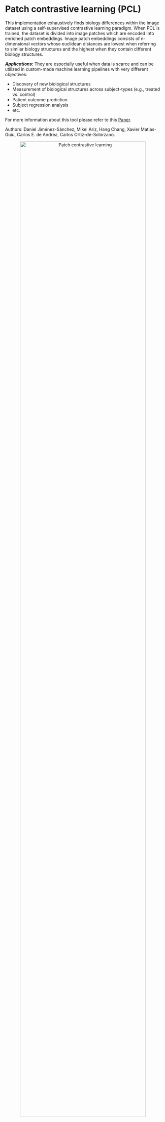 # Patch contrastive learning (PCL)

This implementation exhaustively finds biology differences within the image dataset using a self-supervised contrastive learning paradigm. When PCL is trained, the dataset is divided into image patches which are encoded into enriched patch embeddings. Image patch embeddings consists of n-dimensional vectors whose euclidean distances are lowest when referring to similar biology structures and the highest when they contain different biology structures.

***Applications:*** 
They are especially useful when data is scarce and can be utilized in custom-made machine learning pipelines with very different objectives:   
  - Discovery of new biological structures
  - Measurement of biological structures across subject-types (e.g., treated vs. control)
  - Patient outcome prediction
  - Subject regression analysis
  - etc.

For more information about this tool please refer to this <a href="arxiv.org/abs/2103.05385">Paper</a>. 

Authors: Daniel Jiménez-Sánchez, Mikel Ariz, Hang Chang, Xavier Matias-Guiu, Carlos E. de Andrea, Carlos Ortiz-de-Solórzano.

<div align="center">
  <img width="90%" alt="Patch contrastive learning" src="https://github.com/djimenezsanchez/PatchContrastiveLearning/blob/main/images/2020_06_15_PCL_GITHUB.gif">
</div>
<div align="center">
  An illustration of Patch Contrastive Learning. 
</div>

 
### Data download

To replicate the paper's experiments on a endometrial cancer 7-marker image dataset, first download the images following the [link (download Example_POLE.zip)](https://zenodo.org/record/4630664#.YFoGLa9KiUk).

When downloaded, add the images to the folder 'Examples/Example_POLE/'.

### Usage 

Run main.py 

